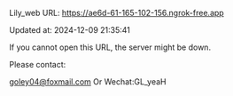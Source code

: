 Lily_web URL: https://ae6d-61-165-102-156.ngrok-free.app

Updated at: 2024-12-09 21:35:41

If you cannot open this URL, the server might be down.

Please contact: 

goley04@foxmail.com Or Wechat:GL_yeaH